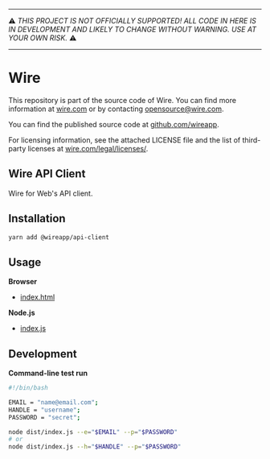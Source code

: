 -----

:warning: *THIS PROJECT IS NOT OFFICIALLY SUPPORTED! ALL CODE IN HERE IS
IN DEVELOPMENT AND LIKELY TO CHANGE WITHOUT WARNING. USE AT YOUR OWN
RISK.* :warning:

-----

# Wire

This repository is part of the source code of Wire. You can find more information at [wire.com](https://wire.com) or by contacting opensource@wire.com.

You can find the published source code at [github.com/wireapp](https://github.com/wireapp).

For licensing information, see the attached LICENSE file and the list of third-party licenses at [wire.com/legal/licenses/](https://wire.com/legal/licenses/).

## Wire API Client

Wire for Web's API client.

## Installation

```bash
yarn add @wireapp/api-client
```

## Usage

**Browser**

- [index.html](./dist/demo.js)

**Node.js**

- [index.js](./dist/index.js) 

## Development

**Command-line test run**

```bash
#!/bin/bash

EMAIL = "name@email.com";
HANDLE = "username";
PASSWORD = "secret";

node dist/index.js --e="$EMAIL" --p="$PASSWORD"
# or
node dist/index.js --h="$HANDLE" --p="$PASSWORD"
```

